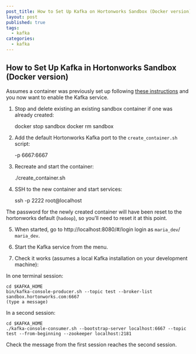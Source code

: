```yaml
---
post_title: How to Set Up Kafka on Hortonworks Sandbox (Docker version)
layout: post
published: true
tags:
  - kafka
categories:
  - kafka
---
```


## How to Set Up Kafka in Hortonworks Sandbox (Docker version)
Assumes a container was previously set up following [these instructions](https://community.hortonworks.com/articles/58458/installing-docker-version-of-sandbox-on-mac.html) and you now want to enable the Kafka service.


1. Stop and delete existing an existing sandbox container if one was already created:
    
    docker stop sandbox
    docker rm sandbox

2. Add the default Hortonworks Kafka port to the `create_container.sh` script:

    -p 6667:6667

3. Recreate and start the container:

    ./create_container.sh

4. SSH to the new container and start services:

    ssh -p 2222 root@localhost

The password for the newly created container will have been reset to the hortonworks default (`hadoop`), so you'll need to reset it at this point.
 
5. When started, go to http://localhost:8080/#/login login as `maria_dev`/ `maria_dev`.

6. Start the Kafka service from the menu.

7. Check it works (assumes a local Kafka installation on your development machine):

In one terminal session:

    cd $KAFKA_HOME
    bin/kafka-console-producer.sh --topic test --broker-list sandbox.hortonworks.com:6667
    (type a message)
    
In a second session:

    cd $KAFKA_HOME
    ./kafka-console-consumer.sh --bootstrap-server localhost:6667 --topic test --from-beginning --zookeeper localhost:2181

Check the message from the first session reaches the second session.
